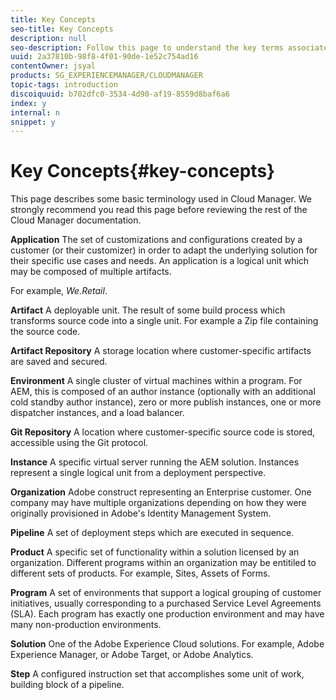 ```yaml
---
title: Key Concepts
seo-title: Key Concepts
description: null
seo-description: Follow this page to understand the key terms associated with Cloud Manager.
uuid: 2a37810b-98f8-4f01-90de-1e52c754ad16
contentOwner: jsyal
products: SG_EXPERIENCEMANAGER/CLOUDMANAGER
topic-tags: introduction
discoiquuid: b702dfc0-3534-4d90-af19-8559d8baf6a6
index: y
internal: n
snippet: y
---
```


# Key Concepts{#key-concepts}

This page describes some basic terminology used in Cloud Manager. We strongly recommend you read this page before reviewing the rest of the Cloud Manager documentation.

**Application** The set of customizations and configurations created by a customer (or their customizer) in order to adapt the underlying solution for their specific use cases and needs. An application is a logical unit which may be composed of multiple artifacts.

For example, *We.Retail*.

**Artifact** A deployable unit. The result of some build process which transforms source code into a single unit. For example a Zip file containing the source code.

**Artifact Repository** A storage location where customer-specific artifacts are saved and secured.

**Environment** A single cluster of virtual machines within a program. For AEM, this is composed of an author instance (optionally with an additional cold standby author instance), zero or more publish instances, one or more dispatcher instances, and a load balancer.

**Git Repository** A location where customer-specific source code is stored, accessible using the Git protocol.

**Instance** A specific virtual server running the AEM solution. Instances represent a single logical unit from a deployment perspective.

**Organization** Adobe construct representing an Enterprise customer. One company may have multiple organizations depending on how they were originally provisioned in Adobe's Identity Management System.

**Pipeline** A set of deployment steps which are executed in sequence.

**Product** A specific set of functionality within a solution licensed by an organization. Different programs within an organization may be entitiled to different sets of products. For example, Sites, Assets of Forms.

**Program** A set of environments that support a logical grouping of customer initiatives, usually corresponding to a purchased Service Level Agreements (SLA). Each program has exactly one production environment and may have many non-production environments.

**Solution** One of the Adobe Experience Cloud solutions. For example, Adobe Experience Manager, or Adobe Target, or Adobe Analytics.

**Step** A configured instruction set that accomplishes some unit of work, building block of a pipeline.
